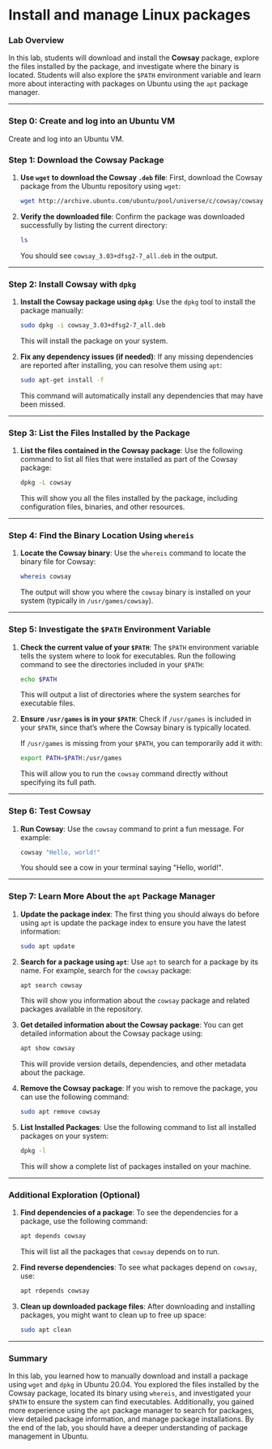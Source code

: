 # Install and manage Linux packages

### Lab Overview

In this lab, students will download and install the **Cowsay** package, explore the files installed by the package, and investigate where the binary is located. Students will also explore the `$PATH` environment variable and learn more about interacting with packages on Ubuntu using the `apt` package manager.

---

### Step 0: Create and log into an Ubuntu VM

Create and log into an Ubuntu VM.

### Step 1: Download the Cowsay Package

1. **Use `wget` to download the Cowsay `.deb` file**:
   First, download the Cowsay package from the Ubuntu repository using `wget`:

   ```bash
   wget http://archive.ubuntu.com/ubuntu/pool/universe/c/cowsay/cowsay_3.03+dfsg2-7_all.deb
   ```

2. **Verify the downloaded file**:
   Confirm the package was downloaded successfully by listing the current directory:

   ```bash
   ls
   ```

   You should see `cowsay_3.03+dfsg2-7_all.deb` in the output.

---

### Step 2: Install Cowsay with `dpkg`

1. **Install the Cowsay package using `dpkg`**:
   Use the `dpkg` tool to install the package manually:

   ```bash
   sudo dpkg -i cowsay_3.03+dfsg2-7_all.deb
   ```

   This will install the package on your system.

2. **Fix any dependency issues (if needed)**:
   If any missing dependencies are reported after installing, you can resolve them using `apt`:

   ```bash
   sudo apt-get install -f
   ```

   This command will automatically install any dependencies that may have been missed.

---

### Step 3: List the Files Installed by the Package

1. **List the files contained in the Cowsay package**:
   Use the following command to list all files that were installed as part of the Cowsay package:

   ```bash
   dpkg -L cowsay
   ```

   This will show you all the files installed by the package, including configuration files, binaries, and other resources.

---

### Step 4: Find the Binary Location Using `whereis`

1. **Locate the Cowsay binary**:
   Use the `whereis` command to locate the binary file for Cowsay:

   ```bash
   whereis cowsay
   ```

   The output will show you where the `cowsay` binary is installed on your system (typically in `/usr/games/cowsay`).

---

### Step 5: Investigate the `$PATH` Environment Variable

1. **Check the current value of your `$PATH`**:
   The `$PATH` environment variable tells the system where to look for executables. Run the following command to see the directories included in your `$PATH`:

   ```bash
   echo $PATH
   ```

   This will output a list of directories where the system searches for executable files.

2. **Ensure `/usr/games` is in your `$PATH`**:
   Check if `/usr/games` is included in your `$PATH`, since that’s where the Cowsay binary is typically located.

   If `/usr/games` is missing from your `$PATH`, you can temporarily add it with:

   ```bash
   export PATH=$PATH:/usr/games
   ```

   This will allow you to run the `cowsay` command directly without specifying its full path.

---

### Step 6: Test Cowsay

1. **Run Cowsay**:
   Use the `cowsay` command to print a fun message. For example:

   ```bash
   cowsay "Hello, world!"
   ```

   You should see a cow in your terminal saying "Hello, world!".

---

### Step 7: Learn More About the `apt` Package Manager

1. **Update the package index**:
   The first thing you should always do before using `apt` is update the package index to ensure you have the latest information:

   ```bash
   sudo apt update
   ```

2. **Search for a package using `apt`**:
   Use `apt` to search for a package by its name. For example, search for the `cowsay` package:

   ```bash
   apt search cowsay
   ```

   This will show you information about the `cowsay` package and related packages available in the repository.

3. **Get detailed information about the Cowsay package**:
   You can get detailed information about the Cowsay package using:

   ```bash
   apt show cowsay
   ```

   This will provide version details, dependencies, and other metadata about the package.

4. **Remove the Cowsay package**:
   If you wish to remove the package, you can use the following command:

   ```bash
   sudo apt remove cowsay
   ```

5. **List Installed Packages**:
   Use the following command to list all installed packages on your system:

   ```bash
   dpkg -l
   ```

   This will show a complete list of packages installed on your machine.

---

### Additional Exploration (Optional)

1. **Find dependencies of a package**:
   To see the dependencies for a package, use the following command:

   ```bash
   apt depends cowsay
   ```

   This will list all the packages that `cowsay` depends on to run.

2. **Find reverse dependencies**:
   To see what packages depend on `cowsay`, use:

   ```bash
   apt rdepends cowsay
   ```

3. **Clean up downloaded package files**:
   After downloading and installing packages, you might want to clean up to free up space:

   ```bash
   sudo apt clean
   ```

---

### Summary

In this lab, you learned how to manually download and install a package using `wget` and `dpkg` in Ubuntu 20.04. You explored the files installed by the Cowsay package, located its binary using `whereis`, and investigated your `$PATH` to ensure the system can find executables. Additionally, you gained more experience using the `apt` package manager to search for packages, view detailed package information, and manage package installations. By the end of the lab, you should have a deeper understanding of package management in Ubuntu.